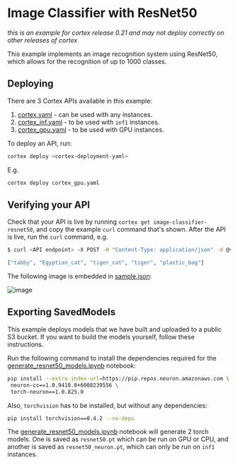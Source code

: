 # Image Classifier with ResNet50

_this is an example for cortex release 0.21 and may not deploy correctly on other releases of cortex_

This example implements an image recognition system using ResNet50, which allows for the recognition of up to 1000 classes.

## Deploying

There are 3 Cortex APIs available in this example:

1. [cortex.yaml](cortex.yaml) - can be used with any instances.
1. [cortex_inf.yaml](cortex_inf.yaml) - to be used with `inf1` instances.
1. [cortex_gpu.yaml](cortex_gpu.yaml) - to be used with GPU instances.

To deploy an API, run:

```bash
cortex deploy <cortex-deployment-yaml>
```

E.g.

```bash
cortex deploy cortex_gpu.yaml
```

## Verifying your API

Check that your API is live by running `cortex get image-classifier-resnet50`, and copy the example `curl` command that's shown. After the API is live, run the `curl` command, e.g.

```bash
$ curl <API endpoint> -X POST -H "Content-Type: application/json" -d @sample.json

["tabby", "Egyptian_cat", "tiger_cat", "tiger", "plastic_bag"]
```

The following image is embedded in [sample.json](sample.json):

![image](https://i.imgur.com/213xcvs.jpg)

## Exporting SavedModels

This example deploys models that we have built and uploaded to a public S3 bucket. If you want to build the models yourself, follow these instructions.

Run the following command to install the dependencies required for the [generate_resnet50_models.ipynb](generate_resnet50_models.ipynb) notebook:

```bash
pip install --extra-index-url=https://pip.repos.neuron.amazonaws.com \
 neuron-cc==1.0.9410.0+6008239556 \
 torch-neuron==1.0.825.0
```

Also, `torchvision` has to be installed, but without any dependencies:

```bash
pip install torchvision==0.4.2 --no-deps
```

The [generate_resnet50_models.ipynb](generate_resnet50_models.ipynb) notebook will generate 2 torch models. One is saved as `resnet50.pt` which can be run on GPU or CPU, and another is saved as `resnet50_neuron.pt`, which can only be run on `inf1` instances.
